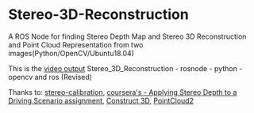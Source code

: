 # Stereo-3D-Reconstruction
A ROS Node for finding Stereo Depth Map and Stereo 3D Reconstruction and Point Cloud Representation from two images(Python/OpenCV/Ubuntu18.04)

This is the [video output](https://www.youtube.com/watch?v=7nJzizRMOLg) Stereo_3D_Reconstruction - rosnode - python - opencv and ros (Revised) 

Thanks to: [stereo-calibration](https://github.com/sourishg/stereo-calibration),
[coursera's - Applying Stereo Depth to a Driving Scenario assignment](https://www.coursera.org/learn/visual-perception-self-driving-cars/ungradedLab/TX6tn/practice-assignment-applying-stereo-depth-to-a-driving-scenario/lab?path=%2Fnotebooks%2Fmodule1%2FApplying%2520Stereo%2520Depth%2520to%2520a%2520Driving%2520Scenario%2520(solution).ipynb),
[Construct 3D](https://github.com/DennisJensen95/Perception-31392/blob/58ed1abbe92a46ce99ad69fba1ce1910fd214025/Final-Project/lib/construct3D.py),
[PointCloud2](https://gist.github.com/lucasw/ea04dcd65bc944daea07612314d114bb)
